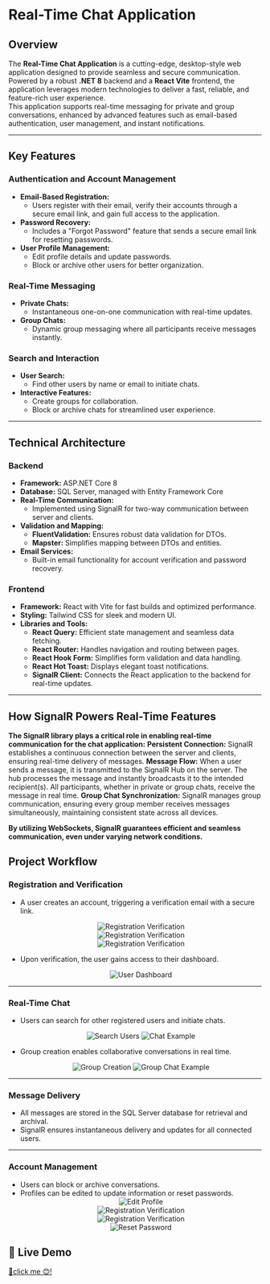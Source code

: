 # Real-Time Chat Application

## Overview
The **Real-Time Chat Application** is a cutting-edge, desktop-style web application designed to provide seamless and secure communication. Powered by a robust **.NET 8** backend and a **React Vite** frontend, the application leverages modern technologies to deliver a fast, reliable, and feature-rich user experience.  
This application supports real-time messaging for private and group conversations, enhanced by advanced features such as email-based authentication, user management, and instant notifications.

---

## Key Features

### **Authentication and Account Management**
- **Email-Based Registration:**
  - Users register with their email, verify their accounts through a secure email link, and gain full access to the application.
- **Password Recovery:**
  - Includes a "Forgot Password" feature that sends a secure email link for resetting passwords.
- **User Profile Management:**
  - Edit profile details and update passwords.
  - Block or archive other users for better organization.

### **Real-Time Messaging**
- **Private Chats:**
  - Instantaneous one-on-one communication with real-time updates.
- **Group Chats:**
  - Dynamic group messaging where all participants receive messages instantly.

### **Search and Interaction**
- **User Search:**
  - Find other users by name or email to initiate chats.
- **Interactive Features:**
  - Create groups for collaboration.
  - Block or archive chats for streamlined user experience.

---

## Technical Architecture

### **Backend**
- **Framework:** ASP.NET Core 8
- **Database:** SQL Server, managed with Entity Framework Core
- **Real-Time Communication:** 
  - Implemented using SignalR for two-way communication between server and clients.
- **Validation and Mapping:**  
  - **FluentValidation:** Ensures robust data validation for DTOs.  
  - **Mapster:** Simplifies mapping between DTOs and entities.
- **Email Services:**  
  - Built-in email functionality for account verification and password recovery.

### **Frontend**
- **Framework:** React with Vite for fast builds and optimized performance.
- **Styling:** Tailwind CSS for sleek and modern UI.
- **Libraries and Tools:**  
  - **React Query:** Efficient state management and seamless data fetching.  
  - **React Router:** Handles navigation and routing between pages.  
  - **React Hook Form:** Simplifies form validation and data handling.  
  - **React Hot Toast:** Displays elegant toast notifications.  
  - **SignalR Client:** Connects the React application to the backend for real-time updates.

---

## How SignalR Powers Real-Time Features
 **The SignalR library plays a critical role in enabling real-time communication for the chat application:**
**Persistent Connection:** SignalR establishes a continuous connection between the server and clients, ensuring real-time delivery of messages.
**Message Flow:**
When a user sends a message, it is transmitted to the SignalR Hub on the server.
The hub processes the message and instantly broadcasts it to the intended recipient(s).
All participants, whether in private or group chats, receive the message in real time.
**Group Chat Synchronization:**
SignalR manages group communication, ensuring every group member receives messages simultaneously, maintaining consistent state across all devices.

**By utilizing WebSockets, SignalR guarantees efficient and seamless communication, even under varying network conditions.**

## Project Workflow

### **Registration and Verification**
- A user creates an account, triggering a verification email with a secure link.
     <div align="center">
    <img src="https://imgur.com/9Jf00pS.jpg" alt="Registration Verification" />
  </div>
    <div align="center">
    <img src="https://imgur.com/1xCNxeb.jpg" alt="Registration Verification" />
  </div>
  <div align="center">
    <img src="https://imgur.com/0SSEdVW.jpg" alt="Registration Verification" />
  </div>

- Upon verification, the user gains access to their dashboard.  
  <div align="center">
    <img src="https://imgur.com/A1PQswv.jpg" alt="User Dashboard" />
  </div>

---

### **Real-Time Chat**
- Users can search for other registered users and initiate chats.  
  <div align="center">
    <img src="https://imgur.com/6VNtS7f.jpg" alt="Search Users" />
    <img src="https://imgur.com/hnE6xuA.jpg" alt="Chat Example" />
  </div>

- Group creation enables collaborative conversations in real time.  
  <div align="center">
    <img src="https://imgur.com/8rTmw3y.jpg" alt="Group Creation" />
    <img src="https://imgur.com/rDZ7OAt.jpg" alt="Group Chat Example" />
  </div>

---

### **Message Delivery**
- All messages are stored in the SQL Server database for retrieval and archival.
- SignalR ensures instantaneous delivery and updates for all connected users.

---

### **Account Management**
- Users can block or archive conversations.
- Profiles can be edited to update information or reset passwords.  
  <div align="center">
    <img src="https://imgur.com/dt7Qxt6.jpg" alt="Edit Profile" />
    <div align="center">
    <img src="https://imgur.com/hjlPpAx.jpg" alt="Registration Verification" />
  </div>
    <div align="center">
    <img src="https://imgur.com/W085fPA.jpg" alt="Registration Verification" />
  </div>
    <img src="https://imgur.com/NEzABbg.jpg" alt="Reset Password" />
  </div>

## 🚀 Live Demo
<a href="" alt="demo">🔗click me 😊!</a>
